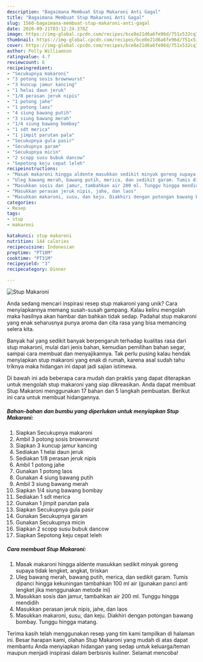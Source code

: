 ```yaml
---
description: "Bagaimana Membuat Stup Makaroni Anti Gagal"
title: "Bagaimana Membuat Stup Makaroni Anti Gagal"
slug: 1560-bagaimana-membuat-stup-makaroni-anti-gagal
date: 2020-09-21T03:12:24.376Z
image: https://img-global.cpcdn.com/recipes/bce8e21d6a6fe96d/751x532cq70/stup-makaroni-foto-resep-utama.jpg
thumbnail: https://img-global.cpcdn.com/recipes/bce8e21d6a6fe96d/751x532cq70/stup-makaroni-foto-resep-utama.jpg
cover: https://img-global.cpcdn.com/recipes/bce8e21d6a6fe96d/751x532cq70/stup-makaroni-foto-resep-utama.jpg
author: Polly Williamson
ratingvalue: 4.7
reviewcount: 6
recipeingredient:
- "Secukupnya makaroni"
- "3 potong sosis brownwurst"
- "3 kuncup jamur kancing"
- "1 helai daun jeruk"
- "1/8 perasan jeruk nipis"
- "1 potong jahe"
- "1 potong laos"
- "4 siung bawang putih"
- "3 siung bawang merah"
- "1/4 siung bawang bombay"
- "1 sdt merica"
- "1 jimpit parutan pala"
- "Secukupnya gula pasir"
- "Secukupnya garam"
- "Secukupnya micin"
- "2 scopp susu bubuk dancow"
- "Sepotong keju cepat leleh"
recipeinstructions:
- "Masak makaroni hingga aldente masukkan sedikit minyak goreng supaya tidak lengket, angkat, tiriskan"
- "Uleg bawang merah, bawang putih, merica, dan sedikit garam. Tumis dipanci hingga kekuningan tambahkan 100 ml air (gunakan panci anti lengket jika menggunakan metode ini)"
- "Masukkan sosis dan jamur, tambahkan air 200 ml. Tunggu hingga mendidih"
- "Masukkan perasan jeruk nipis, jahe, dan laos"
- "Masukkan makaroni, susu, dan keju. Diakhiri dengan potongan bawang bombay. Tunggu hingga matang."
categories:
- Resep
tags:
- stup
- makaroni

katakunci: stup makaroni 
nutrition: 144 calories
recipecuisine: Indonesian
preptime: "PT10M"
cooktime: "PT31M"
recipeyield: "3"
recipecategory: Dinner

---
```



![Stup Makaroni](https://img-global.cpcdn.com/recipes/bce8e21d6a6fe96d/751x532cq70/stup-makaroni-foto-resep-utama.jpg)

Anda sedang mencari inspirasi resep stup makaroni yang unik? Cara menyiapkannya memang susah-susah gampang. Kalau keliru mengolah maka hasilnya akan hambar dan bahkan tidak sedap. Padahal stup makaroni yang enak seharusnya punya aroma dan cita rasa yang bisa memancing selera kita.

Banyak hal yang sedikit banyak berpengaruh terhadap kualitas rasa dari stup makaroni, mulai dari jenis bahan, kemudian pemilihan bahan segar, sampai cara membuat dan menyajikannya. Tak perlu pusing kalau hendak menyiapkan stup makaroni yang enak di rumah, karena asal sudah tahu triknya maka hidangan ini dapat jadi sajian istimewa.




Di bawah ini ada beberapa cara mudah dan praktis yang dapat diterapkan untuk mengolah stup makaroni yang siap dikreasikan. Anda dapat membuat Stup Makaroni menggunakan 17 bahan dan 5 langkah pembuatan. Berikut ini cara untuk membuat hidangannya.

<!--inarticleads1-->

##### Bahan-bahan dan bumbu yang diperlukan untuk menyiapkan Stup Makaroni:

1. Siapkan Secukupnya makaroni
1. Ambil 3 potong sosis brownwurst
1. Siapkan 3 kuncup jamur kancing
1. Sediakan 1 helai daun jeruk
1. Sediakan 1/8 perasan jeruk nipis
1. Ambil 1 potong jahe
1. Gunakan 1 potong laos
1. Gunakan 4 siung bawang putih
1. Ambil 3 siung bawang merah
1. Siapkan 1/4 siung bawang bombay
1. Sediakan 1 sdt merica
1. Gunakan 1 jimpit parutan pala
1. Siapkan Secukupnya gula pasir
1. Gunakan Secukupnya garam
1. Gunakan Secukupnya micin
1. Siapkan 2 scopp susu bubuk dancow
1. Siapkan Sepotong keju cepat leleh




<!--inarticleads2-->

##### Cara membuat Stup Makaroni:

1. Masak makaroni hingga aldente masukkan sedikit minyak goreng supaya tidak lengket, angkat, tiriskan
1. Uleg bawang merah, bawang putih, merica, dan sedikit garam. Tumis dipanci hingga kekuningan tambahkan 100 ml air (gunakan panci anti lengket jika menggunakan metode ini)
1. Masukkan sosis dan jamur, tambahkan air 200 ml. Tunggu hingga mendidih
1. Masukkan perasan jeruk nipis, jahe, dan laos
1. Masukkan makaroni, susu, dan keju. Diakhiri dengan potongan bawang bombay. Tunggu hingga matang.




Terima kasih telah menggunakan resep yang tim kami tampilkan di halaman ini. Besar harapan kami, olahan Stup Makaroni yang mudah di atas dapat membantu Anda menyiapkan hidangan yang sedap untuk keluarga/teman maupun menjadi inspirasi dalam berbisnis kuliner. Selamat mencoba!

